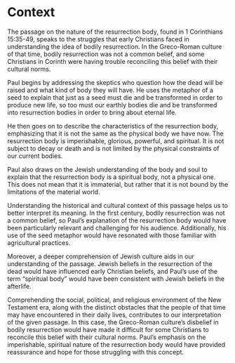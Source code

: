 # Context

The passage on the nature of the resurrection body, found in 1 Corinthians 15:35-49, speaks to the struggles that early Christians faced in understanding the idea of bodily resurrection. In the Greco-Roman culture of that time, bodily resurrection was not a common belief, and some Christians in Corinth were having trouble reconciling this belief with their cultural norms.

Paul begins by addressing the skeptics who question how the dead will be raised and what kind of body they will have. He uses the metaphor of a seed to explain that just as a seed must die and be transformed in order to produce new life, so too must our earthly bodies die and be transformed into resurrection bodies in order to bring about eternal life.

He then goes on to describe the characteristics of the resurrection body, emphasizing that it is not the same as the physical body we have now. The resurrection body is imperishable, glorious, powerful, and spiritual. It is not subject to decay or death and is not limited by the physical constraints of our current bodies.

Paul also draws on the Jewish understanding of the body and soul to explain that the resurrection body is a spiritual body, not a physical one. This does not mean that it is immaterial, but rather that it is not bound by the limitations of the material world.

Understanding the historical and cultural context of this passage helps us to better interpret its meaning. In the first century, bodily resurrection was not a common belief, so Paul’s explanation of the resurrection body would have been particularly relevant and challenging for his audience. Additionally, his use of the seed metaphor would have resonated with those familiar with agricultural practices.

Moreover, a deeper comprehension of Jewish culture aids in our understanding of the passage. Jewish beliefs in the resurrection of the dead would have influenced early Christian beliefs, and Paul’s use of the term “spiritual body” would have been consistent with Jewish beliefs in the afterlife.

Comprehending the social, political, and religious environment of the New Testament era, along with the distinct obstacles that the people of that time may have encountered in their daily lives, contributes to our interpretation of the given passage. In this case, the Greco-Roman culture’s disbelief in bodily resurrection would have made it difficult for some Christians to reconcile this belief with their cultural norms. Paul’s emphasis on the imperishable, spiritual nature of the resurrection body would have provided reassurance and hope for those struggling with this concept.

